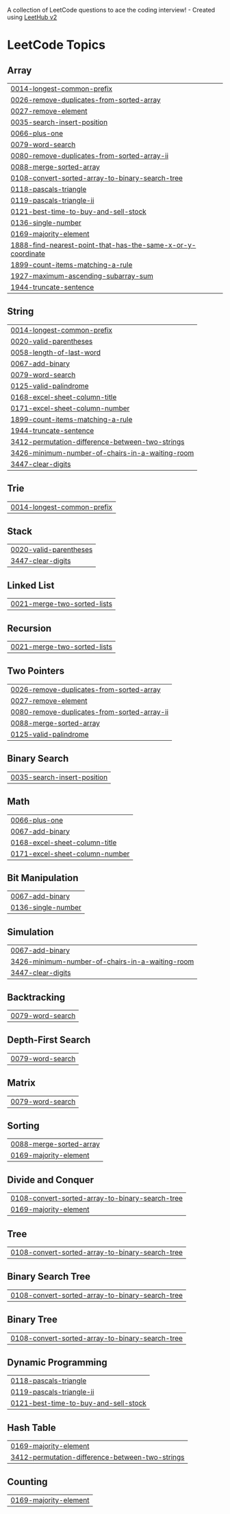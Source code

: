 A collection of LeetCode questions to ace the coding interview! - Created using [LeetHub v2](https://github.com/arunbhardwaj/LeetHub-2.0)
<!---LeetCode Topics Start-->
# LeetCode Topics
## Array
|  |
| ------- |
| [0014-longest-common-prefix](https://github.com/gokul122004/Java_programs/tree/master/0014-longest-common-prefix) |
| [0026-remove-duplicates-from-sorted-array](https://github.com/gokul122004/Java_programs/tree/master/0026-remove-duplicates-from-sorted-array) |
| [0027-remove-element](https://github.com/gokul122004/Java_programs/tree/master/0027-remove-element) |
| [0035-search-insert-position](https://github.com/gokul122004/Java_programs/tree/master/0035-search-insert-position) |
| [0066-plus-one](https://github.com/gokul122004/Java_programs/tree/master/0066-plus-one) |
| [0079-word-search](https://github.com/gokul122004/Java_programs/tree/master/0079-word-search) |
| [0080-remove-duplicates-from-sorted-array-ii](https://github.com/gokul122004/Java_programs/tree/master/0080-remove-duplicates-from-sorted-array-ii) |
| [0088-merge-sorted-array](https://github.com/gokul122004/Java_programs/tree/master/0088-merge-sorted-array) |
| [0108-convert-sorted-array-to-binary-search-tree](https://github.com/gokul122004/Java_programs/tree/master/0108-convert-sorted-array-to-binary-search-tree) |
| [0118-pascals-triangle](https://github.com/gokul122004/Java_programs/tree/master/0118-pascals-triangle) |
| [0119-pascals-triangle-ii](https://github.com/gokul122004/Java_programs/tree/master/0119-pascals-triangle-ii) |
| [0121-best-time-to-buy-and-sell-stock](https://github.com/gokul122004/Java_programs/tree/master/0121-best-time-to-buy-and-sell-stock) |
| [0136-single-number](https://github.com/gokul122004/Java_programs/tree/master/0136-single-number) |
| [0169-majority-element](https://github.com/gokul122004/Java_programs/tree/master/0169-majority-element) |
| [1888-find-nearest-point-that-has-the-same-x-or-y-coordinate](https://github.com/gokul122004/Java_programs/tree/master/1888-find-nearest-point-that-has-the-same-x-or-y-coordinate) |
| [1899-count-items-matching-a-rule](https://github.com/gokul122004/Java_programs/tree/master/1899-count-items-matching-a-rule) |
| [1927-maximum-ascending-subarray-sum](https://github.com/gokul122004/Java_programs/tree/master/1927-maximum-ascending-subarray-sum) |
| [1944-truncate-sentence](https://github.com/gokul122004/Java_programs/tree/master/1944-truncate-sentence) |
## String
|  |
| ------- |
| [0014-longest-common-prefix](https://github.com/gokul122004/Java_programs/tree/master/0014-longest-common-prefix) |
| [0020-valid-parentheses](https://github.com/gokul122004/Java_programs/tree/master/0020-valid-parentheses) |
| [0058-length-of-last-word](https://github.com/gokul122004/Java_programs/tree/master/0058-length-of-last-word) |
| [0067-add-binary](https://github.com/gokul122004/Java_programs/tree/master/0067-add-binary) |
| [0079-word-search](https://github.com/gokul122004/Java_programs/tree/master/0079-word-search) |
| [0125-valid-palindrome](https://github.com/gokul122004/Java_programs/tree/master/0125-valid-palindrome) |
| [0168-excel-sheet-column-title](https://github.com/gokul122004/Java_programs/tree/master/0168-excel-sheet-column-title) |
| [0171-excel-sheet-column-number](https://github.com/gokul122004/Java_programs/tree/master/0171-excel-sheet-column-number) |
| [1899-count-items-matching-a-rule](https://github.com/gokul122004/Java_programs/tree/master/1899-count-items-matching-a-rule) |
| [1944-truncate-sentence](https://github.com/gokul122004/Java_programs/tree/master/1944-truncate-sentence) |
| [3412-permutation-difference-between-two-strings](https://github.com/gokul122004/Java_programs/tree/master/3412-permutation-difference-between-two-strings) |
| [3426-minimum-number-of-chairs-in-a-waiting-room](https://github.com/gokul122004/Java_programs/tree/master/3426-minimum-number-of-chairs-in-a-waiting-room) |
| [3447-clear-digits](https://github.com/gokul122004/Java_programs/tree/master/3447-clear-digits) |
## Trie
|  |
| ------- |
| [0014-longest-common-prefix](https://github.com/gokul122004/Java_programs/tree/master/0014-longest-common-prefix) |
## Stack
|  |
| ------- |
| [0020-valid-parentheses](https://github.com/gokul122004/Java_programs/tree/master/0020-valid-parentheses) |
| [3447-clear-digits](https://github.com/gokul122004/Java_programs/tree/master/3447-clear-digits) |
## Linked List
|  |
| ------- |
| [0021-merge-two-sorted-lists](https://github.com/gokul122004/Java_programs/tree/master/0021-merge-two-sorted-lists) |
## Recursion
|  |
| ------- |
| [0021-merge-two-sorted-lists](https://github.com/gokul122004/Java_programs/tree/master/0021-merge-two-sorted-lists) |
## Two Pointers
|  |
| ------- |
| [0026-remove-duplicates-from-sorted-array](https://github.com/gokul122004/Java_programs/tree/master/0026-remove-duplicates-from-sorted-array) |
| [0027-remove-element](https://github.com/gokul122004/Java_programs/tree/master/0027-remove-element) |
| [0080-remove-duplicates-from-sorted-array-ii](https://github.com/gokul122004/Java_programs/tree/master/0080-remove-duplicates-from-sorted-array-ii) |
| [0088-merge-sorted-array](https://github.com/gokul122004/Java_programs/tree/master/0088-merge-sorted-array) |
| [0125-valid-palindrome](https://github.com/gokul122004/Java_programs/tree/master/0125-valid-palindrome) |
## Binary Search
|  |
| ------- |
| [0035-search-insert-position](https://github.com/gokul122004/Java_programs/tree/master/0035-search-insert-position) |
## Math
|  |
| ------- |
| [0066-plus-one](https://github.com/gokul122004/Java_programs/tree/master/0066-plus-one) |
| [0067-add-binary](https://github.com/gokul122004/Java_programs/tree/master/0067-add-binary) |
| [0168-excel-sheet-column-title](https://github.com/gokul122004/Java_programs/tree/master/0168-excel-sheet-column-title) |
| [0171-excel-sheet-column-number](https://github.com/gokul122004/Java_programs/tree/master/0171-excel-sheet-column-number) |
## Bit Manipulation
|  |
| ------- |
| [0067-add-binary](https://github.com/gokul122004/Java_programs/tree/master/0067-add-binary) |
| [0136-single-number](https://github.com/gokul122004/Java_programs/tree/master/0136-single-number) |
## Simulation
|  |
| ------- |
| [0067-add-binary](https://github.com/gokul122004/Java_programs/tree/master/0067-add-binary) |
| [3426-minimum-number-of-chairs-in-a-waiting-room](https://github.com/gokul122004/Java_programs/tree/master/3426-minimum-number-of-chairs-in-a-waiting-room) |
| [3447-clear-digits](https://github.com/gokul122004/Java_programs/tree/master/3447-clear-digits) |
## Backtracking
|  |
| ------- |
| [0079-word-search](https://github.com/gokul122004/Java_programs/tree/master/0079-word-search) |
## Depth-First Search
|  |
| ------- |
| [0079-word-search](https://github.com/gokul122004/Java_programs/tree/master/0079-word-search) |
## Matrix
|  |
| ------- |
| [0079-word-search](https://github.com/gokul122004/Java_programs/tree/master/0079-word-search) |
## Sorting
|  |
| ------- |
| [0088-merge-sorted-array](https://github.com/gokul122004/Java_programs/tree/master/0088-merge-sorted-array) |
| [0169-majority-element](https://github.com/gokul122004/Java_programs/tree/master/0169-majority-element) |
## Divide and Conquer
|  |
| ------- |
| [0108-convert-sorted-array-to-binary-search-tree](https://github.com/gokul122004/Java_programs/tree/master/0108-convert-sorted-array-to-binary-search-tree) |
| [0169-majority-element](https://github.com/gokul122004/Java_programs/tree/master/0169-majority-element) |
## Tree
|  |
| ------- |
| [0108-convert-sorted-array-to-binary-search-tree](https://github.com/gokul122004/Java_programs/tree/master/0108-convert-sorted-array-to-binary-search-tree) |
## Binary Search Tree
|  |
| ------- |
| [0108-convert-sorted-array-to-binary-search-tree](https://github.com/gokul122004/Java_programs/tree/master/0108-convert-sorted-array-to-binary-search-tree) |
## Binary Tree
|  |
| ------- |
| [0108-convert-sorted-array-to-binary-search-tree](https://github.com/gokul122004/Java_programs/tree/master/0108-convert-sorted-array-to-binary-search-tree) |
## Dynamic Programming
|  |
| ------- |
| [0118-pascals-triangle](https://github.com/gokul122004/Java_programs/tree/master/0118-pascals-triangle) |
| [0119-pascals-triangle-ii](https://github.com/gokul122004/Java_programs/tree/master/0119-pascals-triangle-ii) |
| [0121-best-time-to-buy-and-sell-stock](https://github.com/gokul122004/Java_programs/tree/master/0121-best-time-to-buy-and-sell-stock) |
## Hash Table
|  |
| ------- |
| [0169-majority-element](https://github.com/gokul122004/Java_programs/tree/master/0169-majority-element) |
| [3412-permutation-difference-between-two-strings](https://github.com/gokul122004/Java_programs/tree/master/3412-permutation-difference-between-two-strings) |
## Counting
|  |
| ------- |
| [0169-majority-element](https://github.com/gokul122004/Java_programs/tree/master/0169-majority-element) |
<!---LeetCode Topics End-->